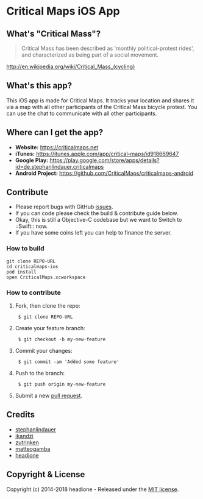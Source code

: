 # Critical Maps iOS App

## What's "Critical Mass"?

>Critical Mass has been described as 'monthly political-protest rides', and characterized as being part of a social movement.

http://en.wikipedia.org/wiki/Critical_Mass_(cycling)

## What's this app?

This iOS app is made for Critical Maps. It tracks your location and shares it via a map with all other participants of the Critical Mass bicycle protest. You can use the chat to communicate with all other participants.

## Where can I get the app?

* __Website:__ https://criticalmaps.net
* __iTunes:__ https://itunes.apple.com/app/critical-maps/id918669647
* __Google Play:__ https://play.google.com/store/apps/details?id=de.stephanlindauer.criticalmaps
* __Android Project:__ https://github.com/CriticalMaps/criticalmaps-android

## Contribute

* Please report bugs with GitHub [issues](https://github.com/CriticalMaps/criticalmaps-ios/issues).
* If you can code please check the build & contribute guide below.
* Okay, this is still a Objective-C codebase but we want to Switch to ::Swift:: now.
* If you have some coins left you can help to finance the server.

### How to build

	git clone REPO-URL
	cd criticalmaps-ios
	pod install
	open CriticalMaps.xcworkspace

### How to contribute

1. Fork, then clone the repo:

        $ git clone REPO-URL

2. Create your feature branch:

        $ git checkout -b my-new-feature

3. Commit your changes:

        $ git commit -am 'Added some feature'

4. Push to the branch:

        $ git push origin my-new-feature

5. Submit a new [pull request](https://github.com/CriticalMaps/criticalmaps-ios/compare).

## Credits

* [stephanlindauer](https://github.com/stephanlindauer)
* [jkandzi](https://github.com/jkandzi)
* [zutrinken](https://github.com/zutrinken)
* [matteogamba](https://github.com/matteogamba)
* [headione](https://github.com/headione)

## Copyright & License

Copyright (c) 2014-2018 headione - Released under the [MIT license](https://github.com/criticalmaps/criticalmaps-ios/blob/master/LICENSE).
